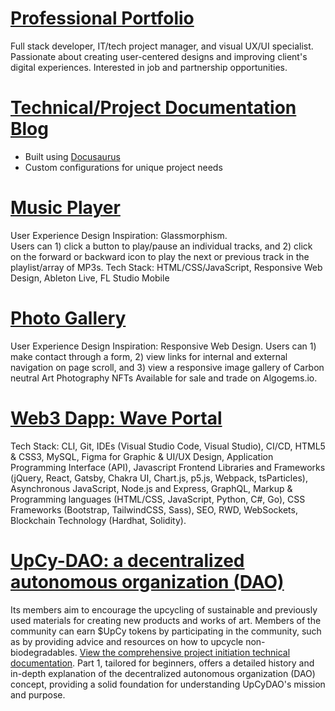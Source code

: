 # [Professional Portfolio](https://www.asialakay.net/) #
Full stack developer, IT/tech project manager, and visual UX/UI specialist. Passionate about creating user-centered designs and improving client's digital experiences. Interested in job and partnership opportunities.

# [Technical/Project Documentation Blog](https://asialakay-docs-asiakayy.vercel.app/) # 

- Built using [Docusaurus](https://docusaurus.io/)
- Custom configurations for unique project needs

# [Music Player](https://asiakay.github.io/music/) #
User Experience Design Inspiration: Glassmorphism.  
Users can 1) click a button to play/pause an individual tracks, and 2) click on the forward or backward icon to play the next or previous track in the playlist/array of MP3s. Tech Stack: HTML/CSS/JavaScript, Responsive Web Design, Ableton Live, FL Studio Mobile

# [Photo Gallery](https://asiakay.github.io/artphotography/) #
User Experience Design Inspiration: Responsive Web Design.
Users can 1) make contact through a form, 2) view links for internal and external navigation on page scroll, and 3) view a responsive image gallery of Carbon neutral Art Photography NFTs Available for sale and trade on Algogems.io.

# [Web3 Dapp: Wave Portal](https://wave-portal-app-six.vercel.app/) # 
Tech Stack: CLI, Git, IDEs (Visual Studio Code, Visual Studio), CI/CD, HTML5 & CSS3, MySQL, Figma for Graphic & UI/UX Design, Application Programming Interface (API), Javascript Frontend Libraries and Frameworks (jQuery, React, Gatsby, Chakra UI, Chart.js, p5.js, Webpack, tsParticles), Asynchronous JavaScript, Node.js and Express, GraphQL, Markup & Programming languages (HTML/CSS, JavaScript, Python, C#, Go), CSS Frameworks (Bootstrap, TailwindCSS, Sass), SEO, RWD, WebSockets, Blockchain Technology (Hardhat, Solidity).

# [UpCy-DAO: a decentralized autonomous organization (DAO)](https://upcy-dao.vercel.app/) #
Its members aim to encourage the upcycling of sustainable and previously used materials for creating new products and works of art. Members of the community can earn $UpCy tokens by participating in the community, such as by providing advice and resources on how to upcycle non-biodegradables. [View the comprehensive project initiation technical documentation](https://asialakay-docs-asiakayy.vercel.app/building-a-dao-with-JavaScript-1). Part 1, tailored for beginners, offers a detailed history and in-depth explanation of the decentralized autonomous organization (DAO) concept, providing a solid foundation for understanding UpCyDAO's mission and purpose.

